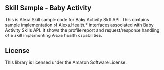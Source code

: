 ## Skill Sample - Baby Activity

This is Alexa Skill sample code for Baby Activity Skill API. This contains sample implementation of Alexa.Health.* interfaces associated with Baby Activity Skills API. It shows the profile report and request/response handling of a skill implementing Alexa health capabilities.

## License

This library is licensed under the Amazon Software License.
